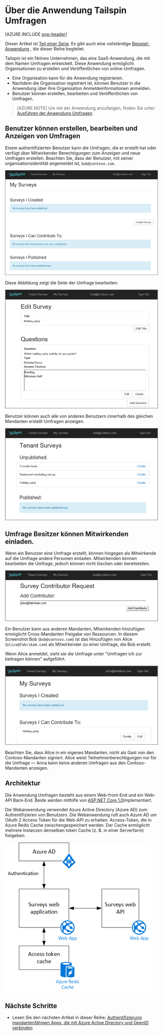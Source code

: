 <properties
   pageTitle="Über die Anwendung Tailspin Umfragen | Microsoft Azure"
   description="Übersicht über die Anwendung von Tailspin Umfragen"
   services=""
   documentationCenter="na"
   authors="MikeWasson"
   manager="roshar"
   editor=""
   tags=""/>

<tags
   ms.service="guidance"
   ms.devlang="dotnet"
   ms.topic="article"
   ms.tgt_pltfrm="na"
   ms.workload="na"
   ms.date="05/23/2016"
   ms.author="mwasson"/>

# <a name="about-the-tailspin-surveys-application"></a>Über die Anwendung Tailspin Umfragen

[AZURE.INCLUDE [pnp-header](../../includes/guidance-pnp-header-include.md)]

Dieser Artikel ist [Teil einer Serie]. Es gibt auch eine vollständige [Beispiel-Anwendung] , die dieser Reihe begleitet.

Tailspin ist ein fiktives Unternehmen, das eine SaaS-Anwendung, die mit dem Namen Umfragen entwickelt. Diese Anwendung ermöglicht Organisationen zu erstellen und Veröffentlichen von online-Umfragen.

- Eine Organisation kann für die Anwendung registrieren.
- Nachdem die Organisation registriert ist, können Benutzer in die Anwendung über ihre Organisation Anmeldeinformationen anmelden.
- Benutzer können erstellen, bearbeiten und Veröffentlichen von Umfragen.

> [AZURE.NOTE] Um mit der Anwendung anzufangen, finden Sie unter [Ausführen der Anwendung Umfragen].

## <a name="users-can-create-edit-and-view-surveys"></a>Benutzer können erstellen, bearbeiten und Anzeigen von Umfragen

Einem authentifizierten Benutzer kann die Umfragen, die er erstellt hat oder verfügt über Mitwirkender Berechtigungen zum Anzeigen und neue Umfragen erstellen. Beachten Sie, dass der Benutzer, mit seiner organisationsidentität angemeldet ist, `bob@contoso.com`.

![Umfragen-app](media/guidance-multitenant-identity/surveys-screenshot.png)

Diese Abbildung zeigt die Seite der Umfrage bearbeiten:

![Bearbeiten der Umfrage](media/guidance-multitenant-identity/edit-survey.png)

Benutzer können auch alle von anderen Benutzern innerhalb des gleichen Mandanten erstellt Umfragen anzeigen.

![Mandanten Umfragen](media/guidance-multitenant-identity/tenant-surveys.png)

## <a name="survey-owners-can-invite-contributors"></a>Umfrage Besitzer können Mitwirkenden einladen.

Wenn ein Benutzer eine Umfrage erstellt, können hingegen als Mitwirkende auf die Umfrage andere Personen einladen. Mitwirkenden können bearbeiten die Umfrage, jedoch können nicht löschen oder bereitstellen.  

![Hinzufügen von Mitwirkenden](media/guidance-multitenant-identity/add-contributor.png)

Ein Benutzer kann aus anderen Mandanten, Mitwirkenden hinzufügen ermöglicht Cross-Mandanten Freigabe von Ressourcen. In diesem Screenshot Bob (`bob@contoso.com`) ist das Hinzufügen von Alice (`alice@fabrikam.com`) als Mitwirkender zu einer Umfrage, die Bob erstellt.

Wenn Alice anmeldet, sieht sie die Umfrage unter "Umfragen ich zur beitragen können" aufgeführt.

![Umfrage Mitwirkender](media/guidance-multitenant-identity/contributor.png)

Beachten Sie, dass Alice in ein eigenes Mandanten, nicht als Gast von den Contoso-Mandanten signiert. Alice weist Teilnehmerberechtigungen nur für die Umfrage &mdash; Anna kann keine anderen Umfragen aus den Contoso-Mandanten anzeigen.

## <a name="architecture"></a>Architektur

Die Anwendung Umfragen besteht aus einem Web-front-End und ein Web-API Back-End. Beide werden mithilfe von [ASP.NET Core 1.0]implementiert.

Die Webanwendung verwendet Azure Active Directory (Azure AD) zum Authentifizieren von Benutzern. Die Webanwendung ruft auch Azure AD um OAuth 2 Access Token für die Web-API zu erhalten. Access-Token, die in Azure Redis Cache zwischengespeichert werden. Der Cache ermöglicht mehrere Instanzen denselben token Cache (z. B. in einer Serverfarm) freigeben.

![Architektur](media/guidance-multitenant-identity/architecture.png)

## <a name="next-steps"></a>Nächste Schritte

- Lesen Sie den nächsten Artikel in dieser Reihe: [Authentifizierung mandantenfähigen Apps, die mit Azure Active Directory und OpenID verbinden][authentication]

<!-- Links -->

[authentication]: guidance-multitenant-identity-authenticate.md
[Teil einer Serie]: guidance-multitenant-identity.md
[Ausführen der Anwendung Umfragen]: https://github.com/Azure-Samples/guidance-identity-management-for-multitenant-apps/blob/master/docs/running-the-app.md
[ASP.NET Core 1.0]: https://docs.asp.net/en/latest/
[Beispiel-Anwendung]: https://github.com/Azure-Samples/guidance-identity-management-for-multitenant-apps
